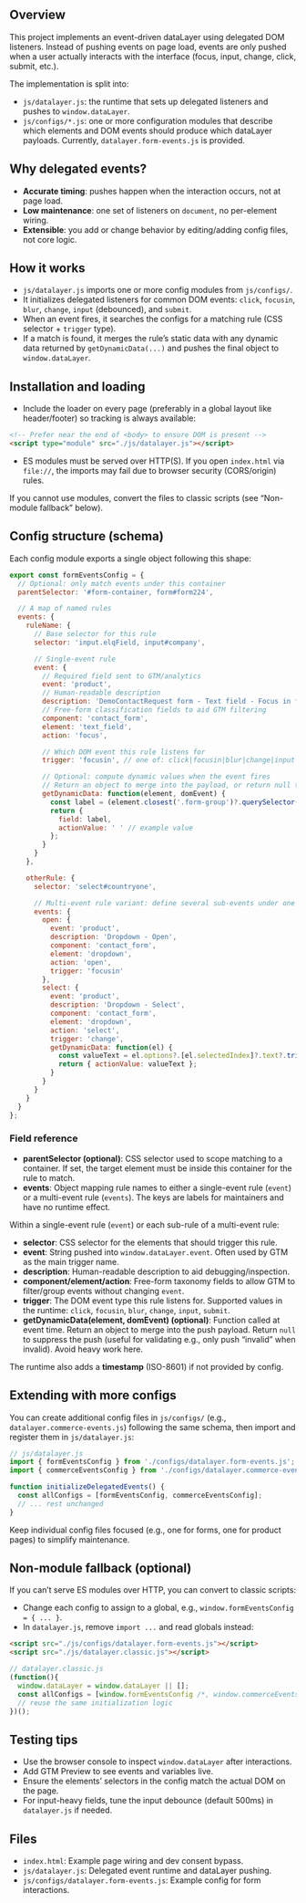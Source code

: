 ## Overview

This project implements an event-driven dataLayer using delegated DOM listeners. Instead of pushing events on page load, events are only pushed when a user actually interacts with the interface (focus, input, change, click, submit, etc.).

The implementation is split into:
- `js/datalayer.js`: the runtime that sets up delegated listeners and pushes to `window.dataLayer`.
- `js/configs/*.js`: one or more configuration modules that describe which elements and DOM events should produce which dataLayer payloads. Currently, `datalayer.form-events.js` is provided.

## Why delegated events?

- **Accurate timing**: pushes happen when the interaction occurs, not at page load.
- **Low maintenance**: one set of listeners on `document`, no per-element wiring.
- **Extensible**: you add or change behavior by editing/adding config files, not core logic.

## How it works

- `js/datalayer.js` imports one or more config modules from `js/configs/`.
- It initializes delegated listeners for common DOM events: `click`, `focusin`, `blur`, `change`, `input` (debounced), and `submit`.
- When an event fires, it searches the configs for a matching rule (CSS selector + `trigger` type).
- If a match is found, it merges the rule’s static data with any dynamic data returned by `getDynamicData(...)` and pushes the final object to `window.dataLayer`.

## Installation and loading

- Include the loader on every page (preferably in a global layout like header/footer) so tracking is always available:

```html
<!-- Prefer near the end of <body> to ensure DOM is present -->
<script type="module" src="./js/datalayer.js"></script>
```

- ES modules must be served over HTTP(S). If you open `index.html` via `file://`, the imports may fail due to browser security (CORS/origin) rules.

If you cannot use modules, convert the files to classic scripts (see “Non-module fallback” below).

## Config structure (schema)

Each config module exports a single object following this shape:

```js
export const formEventsConfig = {
  // Optional: only match events under this container
  parentSelector: '#form-container, form#form224',

  // A map of named rules
  events: {
    ruleName: {
      // Base selector for this rule
      selector: 'input.elqField, input#company',

      // Single-event rule
      event: {
        // Required field sent to GTM/analytics
        event: 'product',
        // Human-readable description
        description: 'DemoContactRequest form - Text field - Focus in field',
        // Free-form classification fields to aid GTM filtering
        component: 'contact_form',
        element: 'text_field',
        action: 'focus',

        // Which DOM event this rule listens for
        trigger: 'focusin', // one of: click|focusin|blur|change|input|submit

        // Optional: compute dynamic values when the event fires
        // Return an object to merge into the payload, or return null to suppress the push
        getDynamicData: function(element, domEvent) {
          const label = (element.closest('.form-group')?.querySelector('.elqLabel')?.textContent || '').trim();
          return {
            field: label,
            actionValue: ' ' // example value
          };
        }
      }
    },

    otherRule: {
      selector: 'select#countryone',

      // Multi-event rule variant: define several sub-events under one logical rule
      events: {
        open: {
          event: 'product',
          description: 'Dropdown - Open',
          component: 'contact_form',
          element: 'dropdown',
          action: 'open',
          trigger: 'focusin'
        },
        select: {
          event: 'product',
          description: 'Dropdown - Select',
          component: 'contact_form',
          element: 'dropdown',
          action: 'select',
          trigger: 'change',
          getDynamicData: function(el) {
            const valueText = el.options?.[el.selectedIndex]?.text?.trim() || el.value || '';
            return { actionValue: valueText };
          }
        }
      }
    }
  }
};
```

### Field reference

- **parentSelector (optional)**: CSS selector used to scope matching to a container. If set, the target element must be inside this container for the rule to match.
- **events**: Object mapping rule names to either a single-event rule (`event`) or a multi-event rule (`events`). The keys are labels for maintainers and have no runtime effect.

Within a single-event rule (`event`) or each sub-rule of a multi-event rule:
- **selector**: CSS selector for the elements that should trigger this rule.
- **event**: String pushed into `window.dataLayer.event`. Often used by GTM as the main trigger name.
- **description**: Human-readable description to aid debugging/inspection.
- **component/element/action**: Free-form taxonomy fields to allow GTM to filter/group events without changing `event`.
- **trigger**: The DOM event type this rule listens for. Supported values in the runtime: `click`, `focusin`, `blur`, `change`, `input`, `submit`.
- **getDynamicData(element, domEvent) (optional)**: Function called at event time. Return an object to merge into the push payload. Return `null` to suppress the push (useful for validating e.g., only push “invalid” when invalid). Avoid heavy work here.

The runtime also adds a **timestamp** (ISO-8601) if not provided by config.

## Extending with more configs

You can create additional config files in `js/configs/` (e.g., `datalayer.commerce-events.js`) following the same schema, then import and register them in `js/datalayer.js`:

```js
// js/datalayer.js
import { formEventsConfig } from './configs/datalayer.form-events.js';
import { commerceEventsConfig } from './configs/datalayer.commerce-events.js';

function initializeDelegatedEvents() {
  const allConfigs = [formEventsConfig, commerceEventsConfig];
  // ... rest unchanged
}
```

Keep individual config files focused (e.g., one for forms, one for product pages) to simplify maintenance.

## Non-module fallback (optional)

If you can’t serve ES modules over HTTP, you can convert to classic scripts:
- Change each config to assign to a global, e.g., `window.formEventsConfig = { ... }`.
- In `datalayer.js`, remove `import ...` and read globals instead:

```html
<script src="./js/configs/datalayer.form-events.js"></script>
<script src="./js/datalayer.classic.js"></script>
```

```js
// datalayer.classic.js
(function(){
  window.dataLayer = window.dataLayer || [];
  const allConfigs = [window.formEventsConfig /*, window.commerceEventsConfig, ...*/];
  // reuse the same initialization logic
})();
```

## Testing tips

- Use the browser console to inspect `window.dataLayer` after interactions.
- Add GTM Preview to see events and variables live.
- Ensure the elements’ selectors in the config match the actual DOM on the page.
- For input-heavy fields, tune the input debounce (default 500ms) in `datalayer.js` if needed.

## Files

- `index.html`: Example page wiring and dev consent bypass.
- `js/datalayer.js`: Delegated event runtime and dataLayer pushing.
- `js/configs/datalayer.form-events.js`: Example config for form interactions.


